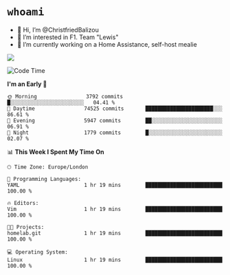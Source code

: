 # `whoami`

- 👋 Hi, I’m @ChristfriedBalizou
- 👀 I’m interested in F1. Team "Lewis"
- 🌱 I’m currently working on a Home Assistance, self-host mealie
<!--
- 💞️ I’m looking to collaborate on
- 📫 How to reach me /dev/stdin
-->


![](https://github-readme-stats.vercel.app/api?username=Christfriedbalizou&show_icons=true&hide_title=true&theme=solarized-dark&count_private=true&hide=stars)
<!-- 
  ![](https://github-readme-stats.vercel.app/api/top-langs/?username=Christfriedbalizou&show_icons=true&hide_title=true&theme=solarized-dark&layout=compact&show_icons=true&count_private=false)
-->


<!--START_SECTION:waka-->
![Code Time](http://img.shields.io/badge/Code%20Time-23%20hrs%207%20mins-blue)

**I'm an Early 🐤** 

```text
🌞 Morning                3792 commits        █░░░░░░░░░░░░░░░░░░░░░░░░   04.41 % 
🌆 Daytime                74525 commits       ██████████████████████░░░   86.61 % 
🌃 Evening                5947 commits        ██░░░░░░░░░░░░░░░░░░░░░░░   06.91 % 
🌙 Night                  1779 commits        █░░░░░░░░░░░░░░░░░░░░░░░░   02.07 % 
```


📊 **This Week I Spent My Time On** 

```text
🕑︎ Time Zone: Europe/London

💬 Programming Languages: 
YAML                     1 hr 19 mins        █████████████████████████   100.00 % 

🔥 Editors: 
Vim                      1 hr 19 mins        █████████████████████████   100.00 % 

🐱‍💻 Projects: 
homelab.git              1 hr 19 mins        █████████████████████████   100.00 % 

💻 Operating System: 
Linux                    1 hr 19 mins        █████████████████████████   100.00 % 
```


<!--END_SECTION:waka-->


<!---
ChristfriedBalizou/ChristfriedBalizou is a ✨ special ✨ repository because its `README.md` (this file) appears on your GitHub profile.
You can click the Preview link to take a look at your changes.
--->
